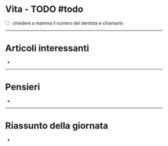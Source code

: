 # Vita - TODO #todo 
- [ ] chiedere a mamma il numero del dentista e chiamarlo

---

# Articoli interessanti
- 

---

# Pensieri
- 

---

# Riassunto della giornata
- 
